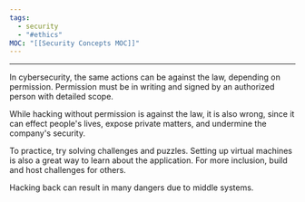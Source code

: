 ```yaml
---
tags:
  - security
  - "#ethics"
MOC: "[[Security Concepts MOC]]"
---
```

-- --

In cybersecurity, the same actions can be against the law, depending on permission. Permission must be in writing and signed by an authorized person with detailed scope. 

While hacking without permission is against the law, it is also wrong, since it can effect people's lives, expose private matters, and undermine the company's security.

To practice, try solving challenges and puzzles. Setting up virtual machines is also a great way to learn about the application. For more inclusion, build and host challenges for others.

Hacking back can result in many dangers due to middle systems. 